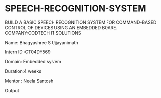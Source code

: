 # SPEECH-RECOGNITION-SYSTEM
BUILD A BASIC SPEECH RECOGNITION SYSTEM FOR COMMAND-BASED CONTROL OF DEVICES USING AN EMBEDDED BOARE.
COMPANY:CODTECH IT SOLUTIONS

Name: Bhagyashree S Ujjayanimath

Intern ID :CT04DY569

Domain: Embedded system

Duration:4 weeks

Mentor : Neela Santosh

Output 
